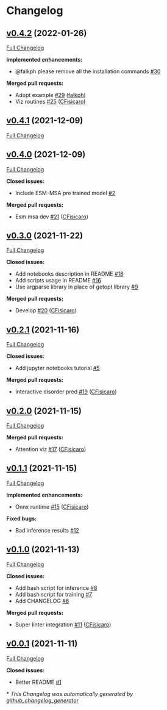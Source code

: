 # Changelog

## [v0.4.2](https://github.com/peptoneinc/ADOPT/tree/v0.4.2) (2022-01-26)

[Full Changelog](https://github.com/peptoneinc/ADOPT/compare/v0.4.1...v0.4.2)

**Implemented enhancements:**

- @falkph please remove all the installation commands [\#30](https://github.com/PeptoneInc/ADOPT/issues/30)

**Merged pull requests:**

- Adopt example [\#29](https://github.com/PeptoneInc/ADOPT/pull/29) ([falkph](https://github.com/falkph))
- Viz routines [\#25](https://github.com/PeptoneInc/ADOPT/pull/25) ([CFisicaro](https://github.com/CFisicaro))

## [v0.4.1](https://github.com/peptoneinc/ADOPT/tree/v0.4.1) (2021-12-09)

[Full Changelog](https://github.com/peptoneinc/ADOPT/compare/v0.4.0...v0.4.1)

## [v0.4.0](https://github.com/peptoneinc/ADOPT/tree/v0.4.0) (2021-12-09)

[Full Changelog](https://github.com/peptoneinc/ADOPT/compare/v0.3.0...v0.4.0)

**Closed issues:**

- Include ESM-MSA pre trained model [\#2](https://github.com/PeptoneInc/ADOPT/issues/2)

**Merged pull requests:**

- Esm msa dev [\#21](https://github.com/PeptoneInc/ADOPT/pull/21) ([CFisicaro](https://github.com/CFisicaro))

## [v0.3.0](https://github.com/peptoneinc/ADOPT/tree/v0.3.0) (2021-11-22)

[Full Changelog](https://github.com/peptoneinc/ADOPT/compare/v0.2.1...v0.3.0)

**Closed issues:**

- Add notebooks description in README [\#18](https://github.com/PeptoneInc/ADOPT/issues/18)
- Add scripts usage in README [\#16](https://github.com/PeptoneInc/ADOPT/issues/16)
- Use argparse library in place of getopt library [\#9](https://github.com/PeptoneInc/ADOPT/issues/9)

**Merged pull requests:**

- Develop [\#20](https://github.com/PeptoneInc/ADOPT/pull/20) ([CFisicaro](https://github.com/CFisicaro))

## [v0.2.1](https://github.com/peptoneinc/ADOPT/tree/v0.2.1) (2021-11-16)

[Full Changelog](https://github.com/peptoneinc/ADOPT/compare/v0.2.0...v0.2.1)

**Closed issues:**

- Add jupyter notebooks tutorial [\#5](https://github.com/PeptoneInc/ADOPT/issues/5)

**Merged pull requests:**

- Interactive disorder pred [\#19](https://github.com/PeptoneInc/ADOPT/pull/19) ([CFisicaro](https://github.com/CFisicaro))

## [v0.2.0](https://github.com/peptoneinc/ADOPT/tree/v0.2.0) (2021-11-15)

[Full Changelog](https://github.com/peptoneinc/ADOPT/compare/v0.1.1...v0.2.0)

**Merged pull requests:**

- Attention viz [\#17](https://github.com/PeptoneInc/ADOPT/pull/17) ([CFisicaro](https://github.com/CFisicaro))

## [v0.1.1](https://github.com/peptoneinc/ADOPT/tree/v0.1.1) (2021-11-15)

[Full Changelog](https://github.com/peptoneinc/ADOPT/compare/v0.1.0...v0.1.1)

**Implemented enhancements:**

- Onnx runtime [\#15](https://github.com/PeptoneInc/ADOPT/pull/15) ([CFisicaro](https://github.com/CFisicaro))

**Fixed bugs:**

- Bad inference results [\#12](https://github.com/PeptoneInc/ADOPT/issues/12)

## [v0.1.0](https://github.com/peptoneinc/ADOPT/tree/v0.1.0) (2021-11-13)

[Full Changelog](https://github.com/peptoneinc/ADOPT/compare/v0.0.1...v0.1.0)

**Closed issues:**

- Add bash script for inference [\#8](https://github.com/PeptoneInc/ADOPT/issues/8)
- Add bash script for training [\#7](https://github.com/PeptoneInc/ADOPT/issues/7)
- Add CHANGELOG [\#6](https://github.com/PeptoneInc/ADOPT/issues/6)

**Merged pull requests:**

- Super linter integration [\#11](https://github.com/PeptoneInc/ADOPT/pull/11) ([CFisicaro](https://github.com/CFisicaro))

## [v0.0.1](https://github.com/peptoneinc/ADOPT/tree/v0.0.1) (2021-11-11)

[Full Changelog](https://github.com/peptoneinc/ADOPT/compare/a1bb9c7ed570348da5f39b1fd7ed6df6608236ab...v0.0.1)

**Closed issues:**

- Better README [\#1](https://github.com/PeptoneInc/ADOPT/issues/1)



\* *This Changelog was automatically generated by [github_changelog_generator](https://github.com/github-changelog-generator/github-changelog-generator)*

